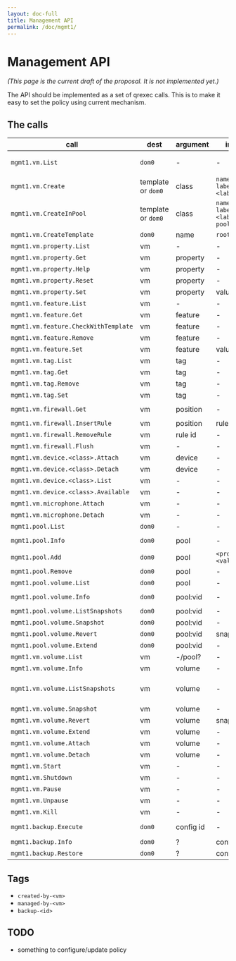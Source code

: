```yaml
---
layout: doc-full
title: Management API
permalink: /doc/mgmt1/
---
```


# Management API

*(This page is the current draft of the proposal. It is not implemented yet.)*

The API should be implemented as a set of qrexec calls. This is to make it easy
to set the policy using current mechanism.

## The calls

| call                                    | dest                   | argument      | inside                                    | return                                   | note |
| --------------------------------------- | ---------------------- | ------------- | ----------------------------------------- | ---------------------------------------- | ---- |
| `mgmt1.vm.List`                         | `dom0`                 | -             | -                                         | `<name> class=<class> state=<state>\n`   |
| `mgmt1.vm.Create`                       | template or `dom0`     | class         | `name=<name> label=<label>`               | -                                        |
| `mgmt1.vm.CreateInPool`                 | template or `dom0`     | class         | `name=<name> label=<label> pool=<pool>`   | -                                        |
| `mgmt1.vm.CreateTemplate`               | `dom0`                 | name          | `root.img`                                | -                                        |
| `mgmt1.vm.property.List`                | vm                     | -             | -                                         | `<property>\n`                           |
| `mgmt1.vm.property.Get`                 | vm                     | property      | -                                         | `default={yes|no} <value>`               |
| `mgmt1.vm.property.Help`                | vm                     | property      | -                                         | `help.rst`                               |
| `mgmt1.vm.property.Reset`               | vm                     | property      | -                                         | -                                        |
| `mgmt1.vm.property.Set`                 | vm                     | property      | value                                     | -                                        |
| `mgmt1.vm.feature.List`                 | vm                     | -             | -                                         | `<feature>\n`                            |
| `mgmt1.vm.feature.Get`                  | vm                     | feature       | -                                         | value                                    |
| `mgmt1.vm.feature.CheckWithTemplate`    | vm                     | feature       | -                                         | value                                    |
| `mgmt1.vm.feature.Remove`               | vm                     | feature       | -                                         | -                                        |
| `mgmt1.vm.feature.Set`                  | vm                     | feature       | value                                     | -                                        |
| `mgmt1.vm.tag.List`                     | vm                     | tag           | -                                         | `<tag>\n`                                |
| `mgmt1.vm.tag.Get`                      | vm                     | tag           | -                                         | `0` or `1`                               |retcode? |
| `mgmt1.vm.tag.Remove`                   | vm                     | tag           | -                                         | -                                        |
| `mgmt1.vm.tag.Set`                      | vm                     | tag           | -                                         | -                                        |
| `mgmt1.vm.firewall.Get`                 | vm                     | position      | -                                         | `<rule id> <rule>\n`                     |
| `mgmt1.vm.firewall.InsertRule`          | vm                     | position      | rule                                      | rule id                                  |
| `mgmt1.vm.firewall.RemoveRule`          | vm                     | rule id       | -                                         | -                                        |
| `mgmt1.vm.firewall.Flush`               | vm                     | -             | -                                         | -                                        |
| `mgmt1.vm.device.<class>.Attach`        | vm                     | device        | -                                         | -                                        |
| `mgmt1.vm.device.<class>.Detach`        | vm                     | device        | -                                         | -                                        |
| `mgmt1.vm.device.<class>.List`          | vm                     | -             | -                                         | `<device>\n`                             |
| `mgmt1.vm.device.<class>.Available`     | vm                     | -             | -                                         | `<device>\n`                             |
| `mgmt1.vm.microphone.Attach`            | vm                     | -             | -                                         | -                                        |
| `mgmt1.vm.microphone.Detach`            | vm                     | -             | -                                         | -                                        |
| `mgmt1.pool.List`                       | `dom0`                 | -             | -                                         | `<pool>\n`                               |
| `mgmt1.pool.Info`                       | `dom0`                 | pool          | -                                         | `<property>=<value>\n`                   |
| `mgmt1.pool.Add`                        | `dom0`                 | pool          | `<property>=<value>\n`                    | -                                        |
| `mgmt1.pool.Remove`                     | `dom0`                 | pool          | -                                         | -                                        |
| `mgmt1.pool.volume.List`                | `dom0`                 | pool          | -                                         | volume id                                |
| `mgmt1.pool.volume.Info`                | `dom0`                 | pool:vid      | -                                         | `<property>=<value>\n`                   |
| `mgmt1.pool.volume.ListSnapshots`       | `dom0`                 | pool:vid      | -                                         | `<snapshot>\n`                           |
| `mgmt1.pool.volume.Snapshot`            | `dom0`                 | pool:vid      | -                                         | snapshot                                 |
| `mgmt1.pool.volume.Revert`              | `dom0`                 | pool:vid      | snapshot                                  | -                                        |
| `mgmt1.pool.volume.Extend`              | `dom0`                 | pool:vid      | -                                         | `<size_in_bytes>`                        |
| `mgmt1.vm.volume.List`                  | vm                     | -/pool?       | -                                         | ?                                        |
| `mgmt1.vm.volume.Info`                  | vm                     | volume        | -                                         | ?                                        |
| `mgmt1.vm.volume.ListSnapshots`         | vm                     | volume        | -                                         | snapshot                                 |duplicate of `mgmt1.pool.volume.`, but with other call params |
| `mgmt1.vm.volume.Snapshot`              | vm                     | volume        | -                                         | snapshot                                 |id. |
| `mgmt1.vm.volume.Revert`                | vm                     | volume        | snapshot                                  | -                                        |id. |
| `mgmt1.vm.volume.Extend`                | vm                     | volume        | -                                         | `<size_in_bytes>`                        |id. |
| `mgmt1.vm.volume.Attach`                | vm                     | volume        | -                                         | -                                        |
| `mgmt1.vm.volume.Detach`                | vm                     | volume        | -                                         | -                                        |
| `mgmt1.vm.Start`                        | vm                     | -             | -                                         | -                                        |
| `mgmt1.vm.Shutdown`                     | vm                     | -             | -                                         | -                                        |
| `mgmt1.vm.Pause`                        | vm                     | -             | -                                         | -                                        |
| `mgmt1.vm.Unpause`                      | vm                     | -             | -                                         | -                                        |
| `mgmt1.vm.Kill`                         | vm                     | -             | -                                         | -                                        |
| `mgmt1.backup.Execute`                  | `dom0`                 | config id     | -                                         | -                                        |config in `/etc/qubes/backup/<id>.conf` |
| `mgmt1.backup.Info`                     | `dom0`                 | ?             | content?                                  | ?                                        |
| `mgmt1.backup.Restore`                  | `dom0`                 | ?             | content                                   | ?                                        |


## Tags

- `created-by-<vm>`
- `managed-by-<vm>`
- `backup-<id>`

## TODO

- something to configure/update policy
